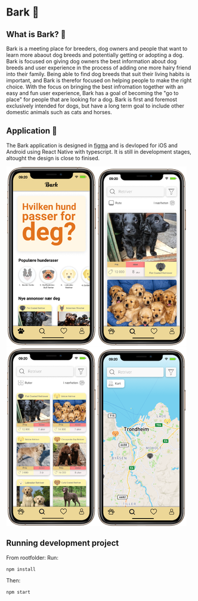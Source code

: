 # Bark 🐶
## What is Bark? 🤔
Bark is a meeting place for breeders, dog owners and people that want to learn more abaout dog breeds and potentially getting or adopting a dog.
Bark is focused on giving dog owners the best information about dog breeds and user experience in the process of adding one more hairy friend into their family.
Being able to find dog breeds that suit their living habits is important, and Bark is therefor focused on helping people to make the right choice.
With the focus on bringing the best infromation together with an easy and fun user experience, Bark has a goal of becoming the "go to place" for people that are looking for a dog.
Bark is first and foremost exclusively intended for dogs, but have a long term goal to include other domestic animals such as cats and horses.
## Application 🚀
The Bark application is designed in [figma](https://www.figma.com/proto/tMuY4Iib45vr69MZ21U5Zi/Bark?page-id=0%3A1&node-id=7%3A4&viewport=241%2C48%2C0.27&scaling=scale-down&starting-point-node-id=7%3A4&show-proto-sidebar=1)
and is devloped for iOS and Android using React Native with typescript. It is still in development stages, altought the design is close to finised.

<img height="480px" src="./illustration/picture1.png"><img height="480px" src="./illustration/picture2.png"><img height="480px" src="./illustration/picture3.png"><img height="480px" src="./illustration/picture4.png">
## Running development project
From rootfolder:
Run:
```
npm install
```
Then:
```
npm start
